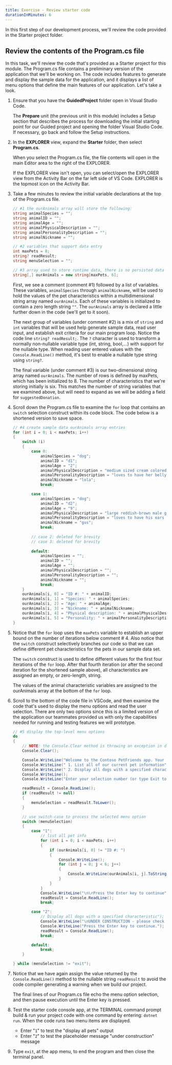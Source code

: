 ```yaml
---
title: Exercise - Review starter code
durationInMinutes: 6
---
```


In this first step of our development process, we'll review the code provided in the Starter project folder.

## Review the contents of the Program.cs file

In this task, we'll review the code that's provided as a Starter project for this module. The Program.cs file contains a preliminary version of the application that we'll be working on. The code includes features to generate and display the sample data for the application, and it displays a list of menu options that define the main features of our application. Let's take a look.

1. Ensure that you have the **GuidedProject** folder open in Visual Studio Code.

    The **Prepare** unit (the previous unit in this module) includes a Setup section that describes the process for downloading the initial starting point for our Guided project and opening the folder Visual Studio Code. If necessary, go back and follow the Setup instructions.

1. In the **EXPLORER** view, expand the **Starter** folder, then select **Program.cs**.

    When you select the Program.cs file, the file contents will open in the main Editor area to the right of the EXPLORER.

    If the EXPLORER view isn't open, you can select/open the EXPLORER view from the Activity Bar on the far left side of VS Code. EXPLORER is the topmost icon on the Activity Bar.

1. Take a few minutes to review the initial variable declarations at the top of the Program.cs file.

    ``` c#
    // #1 the ourAnimals array will store the following: 
    string animalSpecies = "";
    string animalID = "";
    string animalAge = "";
    string animalPhysicalDescription = "";
    string animalPersonalityDescription = "";
    string animalNickname = "";

    // #2 variables that support data entry
    int maxPets = 8;
    string? readResult;
    string menuSelection = "";

    // #3 array used to store runtime data, there is no persisted data
    string[,] ourAnimals = new string[maxPets, 6];
    ```

    First, we see a comment (comment #1) followed by a list of variables. These variables, `animalSpecies` through `animalNickname`, will be used to hold the values of the pet characteristics within a multidimensional string array named `ourAnimals`. Each of these variables is initialized to contain a zero length string `""`. The `ourAnimals` array is declared a little further down in the code (we'll get to it soon).

    The next group of variables (under comment #2) is a mix of `string` and `int` variables that will be used help generate sample data, read user input, and establish exit criteria for our main program loop. Notice the code line `string? readResult;`. The `?` character is used to transform a normally non-nullable variable type (int, string, bool,...) with support for the nullable type. When reading user entered values with the `Console.ReadLine()` method, it's best to enable a nullable type string using `string?`.

    The final variable (under comment #3) is our two-dimensional string array named `ourAnimals`.  The number of rows is defined by maxPets, which has been initialized to 8. The number of characteristics that we're storing initially is six. This matches the number of string variables that we examined above, but will need to expand as we will be adding a field for `suggestedDonation`.  

1. Scroll down the Program.cs file to examine the `for` loop that contains an `switch` selection construct within its code block. The code below is a shortened version to save space.

    ```csharp
    // #4 create sample data ourAnimals array entries
    for (int i = 0; i < maxPets; i++)
    {
        switch (i)
        {
            case 0:
                animalSpecies = "dog";
                animalID = "d1";
                animalAge = "2";
                animalPhysicalDescription = "medium sized cream colored female golden retriever weighing about 45 pounds. housebroken.";
                animalPersonalityDescription = "loves to have her belly rubbed and likes to chase her tail. gives lots of kisses.";
                animalNickname = "lola";
                break;
    
            case 1:
                animalSpecies = "dog";
                animalID = "d2";
                animalAge = "9";
                animalPhysicalDescription = "large reddish-brown male golden retriever weighing about 85 pounds. housebroken.";
                animalPersonalityDescription = "loves to have his ears rubbed when he greets you at the door, or at any time! loves to lean-in and give doggy hugs.";
                animalNickname = "gus";
                break;
            
            // case 2: deleted for brevity
            // case 3: deleted for brevity
            
            default:
                animalSpecies = "";
                animalID = "";
                animalAge = "";
                animalPhysicalDescription = "";
                animalPersonalityDescription = "";
                animalNickname = "";
                break;
        }
        ourAnimals[i, 0] = "ID #: " + animalID;
        ourAnimals[i, 1] = "Species: " + animalSpecies;
        ourAnimals[i, 2] = "Age: " + animalAge;
        ourAnimals[i, 3] = "Nickname: " + animalNickname;
        ourAnimals[i, 4] = "Physical description: " + animalPhysicalDescription;
        ourAnimals[i, 5] = "Personality: " + animalPersonalityDescription;
    }
    ```

1. Notice that the `for` loop uses the `maxPets` variable to establish an upper bound on the number of iterations below comment # 4. Also notice that the `switch` construct selectively branches our code so that we can define different pet characteristics for the pets in our sample data set.

    The `switch` construct is used to define different values for the first four iterations of the `for` loop. After that fourth iteration (or after the second iteration for the shortened sample above), all characteristics are assigned an empty, or zero-length, string.

    The values of the animal characteristic variables are assigned to the ourAnimals array at the bottom of the `for` loop.
    
1. Scroll to the bottom of the code file in VSCode, and then examine the code that's used to display the menu options and read the user selection. There are only two options since this is a limited version of the application our teammates provided us with only the capabilities needed for running and testing features we will prototype.
    
    ```C#
    // #5 display the top-level menu options
    do
    {
        // NOTE: the Console.Clear method is throwing an exception in debug sessions
        Console.Clear();
    
        Console.WriteLine("Welcome to the Contoso PetFriends app. Your main menu options are:");
        Console.WriteLine(" 1. List all of our current pet information");
        Console.WriteLine(" 2. Display all dogs with a specified characteristic");
        Console.WriteLine();
        Console.WriteLine("Enter your selection number (or type Exit to exit the program)");
    
        readResult = Console.ReadLine();
        if (readResult != null)
        {
            menuSelection = readResult.ToLower();
        }
    
        // use switch-case to process the selected menu option
        switch (menuSelection)
        {
            case "1":
                // list all pet info
                for (int i = 0; i < maxPets; i++)
                {
                    if (ourAnimals[i, 0] != "ID #: ")
                    {
                        Console.WriteLine();
                        for (int j = 0; j < 6; j++)
                        {
                            Console.WriteLine(ourAnimals[i, j].ToString());
                        }
                    }
                }
                Console.WriteLine("\n\rPress the Enter key to continue");
                readResult = Console.ReadLine();
                break;
    
            case "2":
                // Display all dogs with a specified characteristic");
                Console.WriteLine("\nUNDER CONSTRUCTION - please check back next month to see progress.");
                Console.WriteLine("Press the Enter key to continue.");
                readResult = Console.ReadLine();
                break;
    
            default:
                break;
        }
    
    } while (menuSelection != "exit");
    ```

1. Notice that we have again assign the value returned by the `Console.ReadLine()` method to the nullable string `readResult` to avoid the code compiler generating a warning when we build our project.

    The final lines of our Program.cs file echo the menu option selection, and then pause execution until the Enter key is pressed.

1. Test the starter code console app, at the TERMINAL command prompt build & run your project code with one command by entering: `dotnet run`. When the code runs two menu items are displayed.
    - Enter "`1`" to test the "display all pets" output
    - Enter "`2`" to test the placeholder message "under construction" message

1. Type `exit`, at the app menu, to end the program and then close the terminal panel.
